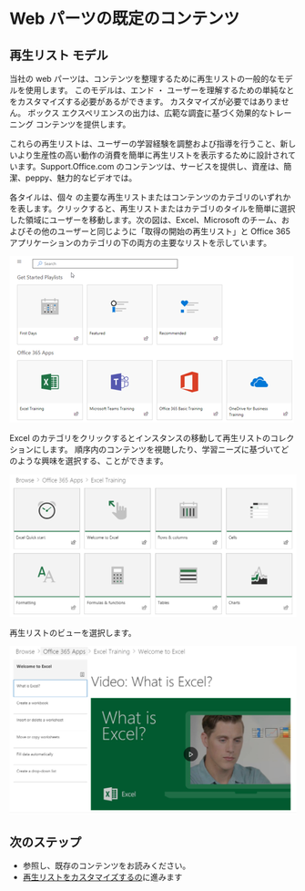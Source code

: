# <a name="webpart-default-content"></a>Web パーツの既定のコンテンツ

## <a name="the-playlist-model"></a>再生リスト モデル

当社の web パーツは、コンテンツを整理するために再生リストの一般的なモデルを使用します。 このモデルは、エンド ・ ユーザーを理解するための単純なとをカスタマイズする必要があるができます。 カスタマイズが必要ではありません。 ボックス エクスペリエンスの出力は、広範な調査に基づく効果的なトレーニング コンテンツを提供します。

これらの再生リストは、ユーザーの学習経験を調整および指導を行うこと、新しいより生産性の高い動作の消費を簡単に再生リストを表示するために設計されています。Support.Office.com のコンテンツは、サービスを提供し、資産は、簡潔、peppy、魅力的なビデオでは。 

各タイルは、個々 の主要な再生リストまたはコンテンツのカテゴリのいずれかを表します。クリックすると、再生リストまたはカテゴリのタイルを簡単に選択した領域にユーザーを移動します。次の図は、Excel、Microsoft のチーム、およびその他のユーザーと同じように「取得の開始の再生リスト」と Office 365 アプリケーションのカテゴリの下の両方の主要なリストを示しています。 

![Web パーツの既定のビュー](media/clo365addwebpart.png)

Excel のカテゴリをクリックするとインスタンスの移動して再生リストのコレクションにします。 順序内のコンテンツを視聴したり、学習ニーズに基づいてどのような興味を選択する、ことができます。 

![Web パーツの再生リスト](media/clo365exceltraining.png)

再生リストのビューを選択します。

![Excel の再生リスト](media/clo365excelplaylist.png)

## <a name="next-steps"></a>次のステップ

- 参照し、既存のコンテンツをお読みください。
- [再生リストをカスタマイズするの](customplaylists.md)に進みます